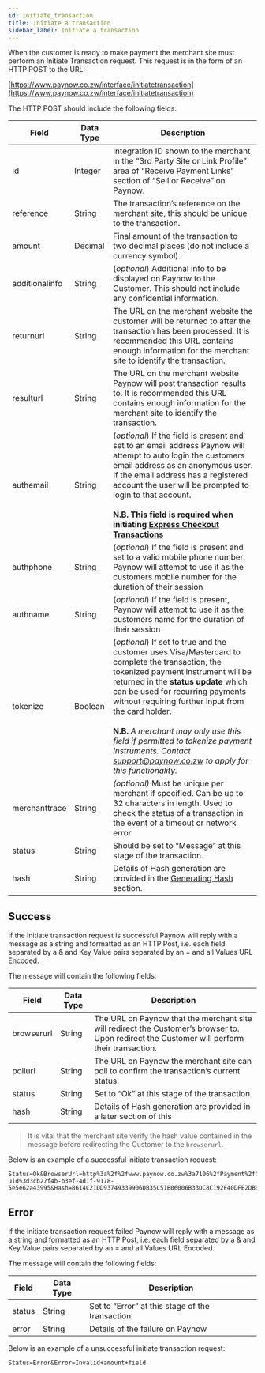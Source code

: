 ```yaml
---
id: initiate_transaction
title: Initiate a transaction
sidebar_label: Initiate a transaction
---
```


When the customer is ready to make payment the merchant site must perform an Initiate Transaction
request. This request is in the form of an HTTP POST to the URL:

[https://www.paynow.co.zw/interface/initiatetransaction](https://www.paynow.co.zw/interface/initiatetransaction)

The HTTP POST should include the following fields:

**Field**|**Data Type**|**Description**
-----|-----|-----
id|Integer|Integration ID shown to the merchant in the “3rd Party Site or Link Profile” area of “Receive Payment Links” section of “Sell or Receive” on Paynow.
reference|String|The transaction’s reference on the merchant site, this should be unique to the transaction.
amount|Decimal|Final amount of the transaction to two decimal places (do not include a currency symbol).
additionalinfo|String| (*optional*) Additional info to be displayed on Paynow to the Customer. This should not include any confidential information.
returnurl|String|The URL on the merchant website the customer will be returned to after the transaction has been processed. It is recommended this URL contains enough information for the merchant site to identify the transaction.
resulturl|String|The URL on the merchant website Paynow will post transaction results to. It is recommended this URL contains enough information for the merchant site to identify the transaction.
authemail|String|(*optional*) If the field is present and set to an email address Paynow will attempt to auto login the customers email address as an anonymous user.  If the email address has a registered account the user will be prompted to login to that account.<br/><br/>**N.B. This field is required when initiating [Express Checkout Transactions](express_checkout_transactions.md#initiate-an-express-checkout-transaction)**
authphone|String|(*optional*) If the field is present and set to a valid mobile phone number, Paynow will attempt to use it as the customers mobile number for the duration of their session
authname|String|(*optional*) If the field is present, Paynow will attempt to use it as the customers name for the duration of their session
tokenize|Boolean|(*optional*) If set to true and the customer uses Visa/Mastercard to complete the transaction, the tokenized payment instrument will be returned in the **status update** which can be used for recurring payments without requiring further input from the card holder.<br/><br/> **N.B.** *A merchant may only use this field if permitted to tokenize payment instruments. Contact support@paynow.co.zw to apply for this functionality.*
merchanttrace|String|*(optional)* Must be unique per merchant if specified. Can be up to 32 characters in length. Used to check the status of a transaction in the event of a timeout or network error
status|String|Should be set to “Message” at this stage of the transaction.
hash|String|Details of Hash generation are provided in the [Generating Hash](generating_hash.md) section.


## Success
If the initiate transaction request is successful Paynow will reply with a message as a string and
formatted as an HTTP Post, i.e. each field separated by a & and Key Value pairs separated by an = and
all Values URL Encoded.

The message will contain the following fields:

**Field**|**Data Type**|**Description**
-----|-----|-----
browserurl|String|The URL on Paynow that the merchant site will redirect the Customer’s browser to. Upon redirect the Customer will perform their transaction.
pollurl|String|The URL on Paynow the merchant site can poll to confirm the transaction’s current status.
status|String|Set to “Ok” at this stage of the transaction.
hash|String|Details of Hash generation are provided in a later section of this

> It is vital that the merchant site verify the hash value contained in the message before redirecting the
Customer to the `browserurl`. 

Below is an example of a successful initiate transaction request:

```http
Status=Ok&BrowserUrl=http%3a%2f%2fwww.paynow.co.zw%3a7106%2fPayment%2fConfirmPayment%2f1169&PollUrl=http%3a%2f%2fwww.paynow.co.zw%3a7106%2fInterface%2fCheckPayment%2f%3fg uid%3d3cb27f4b-b3ef-4d1f-9178-5e5e62a43995&Hash=8614C21DD93749339906DB35C51B06006B33DC8C192F40DFE2DB6549942C837C4452E1D1333DE9DB7814B278C8B9E3C34D1A76D2F937DEE57502336E0A071412
```

## Error

If the initiate transaction request failed Paynow will reply with a message as a string and formatted as an HTTP Post, i.e. each field separated by a & and Key Value pairs separated by an = and all Values URL Encoded. 

The message will contain the following fields:

**Field**|**Data Type**|**Description**
-----|-----|-----
status|String|Set to “Error” at this stage of the transaction.
error|String|Details of the failure on Paynow

Below is an example of a unsuccessful initiate transaction request:

```http
Status=Error&Error=Invalid+amount+field
```